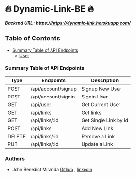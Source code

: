 # 🔥 Dynamic-Link-BE 🔥

##### Backend URL : https://https://dynamic-link.herokuapp.com/

## Table of Contents

- [Summary Table of API Endpoints](#summary-table-of-api-endpoints)
  - [User](#user)

### Summary Table of API Endpoints

| Type   | Endpoints           | Description           |
| ------ | ------------------- | --------------------- |
| POST   | /api/account/signup | Signup New User       |
| POST   | /api/account/signin | Signin User           |
| GET    | /api/user           | Get Current User      |
| GET    | /api/links          | Get links             |
| GET    | /api/links/:id      | Get Single Link by id |
| POST   | /api/links          | Add New Link          |
| DELETE | /api/links/:id      | Remove a Link         |
| PUT    | /api/links/:id      | Update a Link         |

### Authors
- John Benedict Miranda [Github](https://github.com/john2796) , [linkedin](https://www.linkedin.com/in/john-benedict-miranda-7b2357180/)

